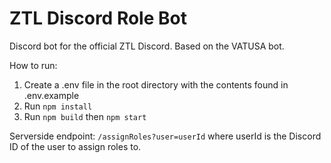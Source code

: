 # ZTL Discord Role Bot

Discord bot for the official ZTL Discord. Based on the VATUSA bot.

How to run:

1. Create a .env file in the root directory with the contents found in .env.example
2. Run `npm install`
3. Run `npm build` then `npm start`

Serverside endpoint: `/assignRoles?user=userId` where userId is the Discord ID of the user to assign roles to.
